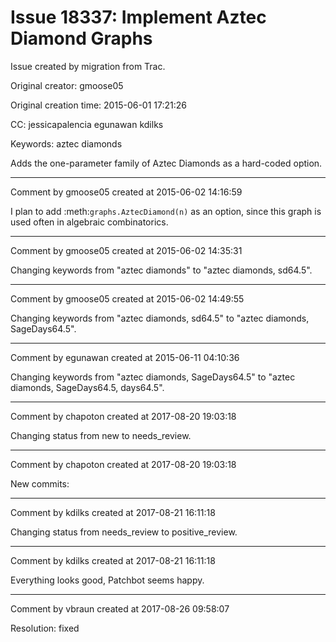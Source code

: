 # Issue 18337: Implement Aztec Diamond Graphs

Issue created by migration from Trac.

Original creator: gmoose05

Original creation time: 2015-06-01 17:21:26

CC:  jessicapalencia egunawan kdilks

Keywords: aztec diamonds

Adds the one-parameter family of Aztec Diamonds as a hard-coded option.


---

Comment by gmoose05 created at 2015-06-02 14:16:59

I plan to add :meth:`graphs.AztecDiamond(n)` as an option, since this graph is used often in algebraic combinatorics.


---

Comment by gmoose05 created at 2015-06-02 14:35:31

Changing keywords from "aztec diamonds" to "aztec diamonds, sd64.5".


---

Comment by gmoose05 created at 2015-06-02 14:49:55

Changing keywords from "aztec diamonds, sd64.5" to "aztec diamonds, SageDays64.5".


---

Comment by egunawan created at 2015-06-11 04:10:36

Changing keywords from "aztec diamonds, SageDays64.5" to "aztec diamonds, SageDays64.5, days64.5".


---

Comment by chapoton created at 2017-08-20 19:03:18

Changing status from new to needs_review.


---

Comment by chapoton created at 2017-08-20 19:03:18

New commits:


---

Comment by kdilks created at 2017-08-21 16:11:18

Changing status from needs_review to positive_review.


---

Comment by kdilks created at 2017-08-21 16:11:18

Everything looks good, Patchbot seems happy.


---

Comment by vbraun created at 2017-08-26 09:58:07

Resolution: fixed
